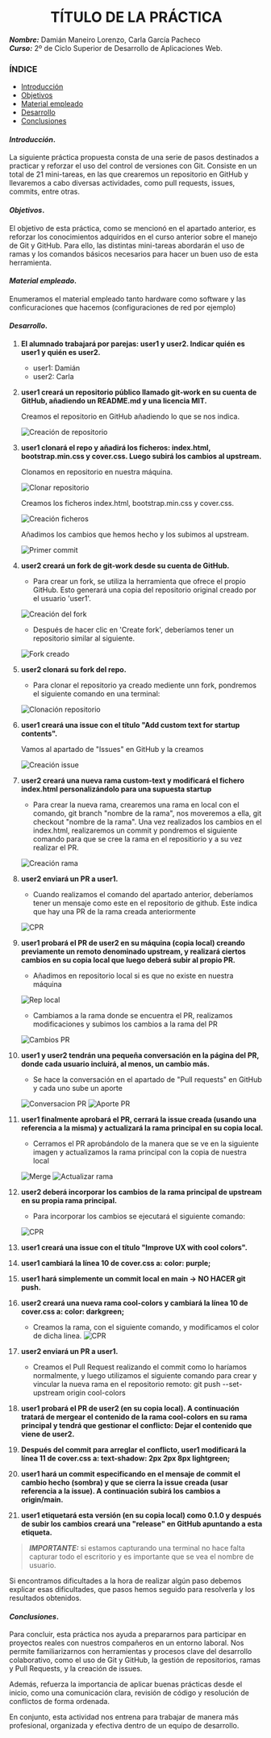 <center>

# TÍTULO DE LA PRÁCTICA

</center>

**_Nombre:_** Damián Maneiro Lorenzo, Carla García Pacheco  
**_Curso:_** 2º de Ciclo Superior de Desarrollo de Aplicaciones Web.

### ÍNDICE

- [Introducción](#id1)
- [Objetivos](#id2)
- [Material empleado](#id3)
- [Desarrollo](#id4)
- [Conclusiones](#id5)

#### **_Introducción_**. <a name="id1"></a>

La siguiente práctica propuesta consta de una serie de pasos destinados a practicar y reforzar el uso del control de versiones con Git. Consiste en un total de 21 mini-tareas, en las que crearemos un repositorio en GitHub y llevaremos a cabo diversas actividades, como pull requests, issues, commits, entre otras.

#### **_Objetivos_**. <a name="id2"></a>

El objetivo de esta práctica, como se mencionó en el apartado anterior, es reforzar los conocimientos adquiridos en el curso anterior sobre el manejo de Git y GitHub. Para ello, las distintas mini-tareas abordarán el uso de ramas y los comandos básicos necesarios para hacer un buen uso de esta herramienta.

#### **_Material empleado_**. <a name="id3"></a>

Enumeramos el material empleado tanto hardware como software y las conficuraciones que hacemos (configuraciones de red por ejemplo)

#### **_Desarrollo_**. <a name="id4"></a>

1. **El alumnado trabajará por parejas: user1 y user2. Indicar quién es user1 y quién es user2.**

   - user1: Damián
   - user2: Carla

1. **user1 creará un repositorio público llamado git-work en su cuenta de GitHub, añadiendo un README.md y una licencia MIT.**

   Creamos el repositorio en GitHub añadiendo lo que se nos indica.

   ![Creación de repositorio](user1_images/images/user1_image1.jpg)

1. **user1 clonará el repo y añadirá los ficheros: index.html, bootstrap.min.css y cover.css. Luego subirá los cambios al upstream.**

   Clonamos en repositorio en nuestra máquina.

   ![Clonar repositorio](user1_images/images/user1_image2.jpg)

   Creamos los ficheros index.html, bootstrap.min.css y cover.css.

   ![Creación ficheros](user1_images/images/user1_image3.jpg)

   Añadimos los cambios que hemos hecho y los subimos al upstream.

   ![Primer commit](user1_images/images/user1_image4.jpg)

1. **user2 creará un fork de git-work desde su cuenta de GitHub.**

   - Para crear un fork, se utiliza la herramienta que ofrece el propio GitHub. Esto generará una copia del repositorio original creado por el usuario 'user1'.

   ![Creación del fork](/imagenes%20usuario%202/imagen_2025-09-20_142931700.png)

   - Después de hacer clic en 'Create fork', deberíamos tener un repositorio similar al siguiente.

   ![Fork creado](/imagenes%20usuario%202/imagen_2025-09-20_143051867.png)

1. **user2 clonará su fork del repo.**

   - Para clonar el repositorio ya creado mediente unn fork, pondremos el siguiente comando en una terminal:

   ![Clonación repositorio](/imagenes%20usuario%202/imagen_2025-09-20_144555887.png)

1. **user1 creará una issue con el título "Add custom text for startup contents".**

   Vamos al apartado de "Issues" en GitHub y la creamos

   ![Creación issue](user1_images/images/user1_image5.jpg)

1. **user2 creará una nueva rama custom-text y modificará el fichero index.html personalizándolo para una supuesta startup**

   - Para crear la nueva rama, crearemos una rama en local con el comando, git branch "nombre de la rama", nos moveremos a ella, git checkout "nombre de la rama". Una vez realizados los cambios en el index.html, realizaremos un commit y pondremos el siguiente comando para que se cree la rama en el repositiorio y a su vez realizar el PR.

   ![Creación rama](/imagenes%20usuario%202/imagen_2025-09-20_145658116.png)

1. **user2 enviará un PR a user1.**

   - Cuando realizamos el comando del apartado anterior, deberíamos tener un mensaje como este en el repositorio de github. Este indica que hay una PR de la rama creada anteriormente

   ![CPR](/imagenes%20usuario%202/imagen_2025-09-20_145932398.png)

1. **user1 probará el PR de user2 en su máquina (copia local) creando previamente un remoto denominado upstream, y realizará ciertos cambios en su copia local que luego deberá subir al propio PR.**

   - Añadimos en repositorio local si es que no existe en nuestra máquina

   ![Rep local](user1_images/images/user1_image6.jpg)

   - Cambiamos a la rama donde se encuentra el PR, realizamos modificaciones y subimos los cambios a la rama del PR

   ![Cambios PR](user1_images/images/user1_image7.jpg)

1. **user1 y user2 tendrán una pequeña conversación en la página del PR, donde cada usuario incluirá, al menos, un cambio más.**

   - Se hace la conversación en el apartado de "Pull requests" en GitHub y cada uno sube un aporte

   ![Conversacion PR](user1_images/images/user1_image9.jpg)
   ![Aporte PR](user1_images/images/user1_image8.jpg)

1. **user1 finalmente aprobará el PR, cerrará la issue creada (usando una referencia a la misma) y actualizará la rama principal en su copia local.**

   - Cerramos el PR aprobándolo de la manera que se ve en la siguiente imagen y actualizamos la rama principal con la copia de nuestra local

   ![Merge](user1_images/images/user1_image10.jpg)
   ![Actualizar rama](user1_images/images/user1_image11.jpg)

1. **user2 deberá incorporar los cambios de la rama principal de upstream en su propia rama principal.**

   - Para incorporar los cambios se ejecutará el siguiente comando:

   ![CPR](/imagenes%20usuario%202/imagen_2025-09-22_101907907.png)

1. **user1 creará una issue con el título "Improve UX with cool colors".**
1. **user1 cambiará la línea 10 de cover.css a: color: purple;**
1. **user1 hará simplemente un commit local en main → NO HACER git push.**
1. **user2 creará una nueva rama cool-colors y cambiará la línea 10 de cover.css a: color: darkgreen;**
    + Creamos la rama, con el siguiente comando, y modificamos el color de dicha linea.
    ![CPR](/imagenes%20usuario%202/imagen_2025-09-22_110004382.png)
1. **user2 enviará un PR a user1.**
    + Creamos el Pull Request realizando el commit como lo haríamos normalmente, y luego utilizamos el siguiente comando para crear y vincular la nueva rama en el repositorio remoto: git push --set-upstream origin cool-colors
1. **user1 probará el PR de user2 (en su copia local). A continuación tratará de mergear el contenido de la rama cool-colors en su rama principal y tendrá que gestionar el conflicto: Dejar el contenido que viene de user2.**
1. **Después del commit para arreglar el conflicto, user1 modificará la línea 11 de cover.css a: text-shadow: 2px 2px 8px lightgreen;**
1. **user1 hará un commit especificando en el mensaje de commit el cambio hecho (sombra) y que se cierra la issue creada (usar referencia a la issue). A continuación subirá los cambios a origin/main.**
1. **user1 etiquetará esta versión (en su copia local) como 0.1.0 y después de subir los cambios creará una "release" en GitHub apuntando a esta etiqueta.**

> **_IMPORTANTE:_** si estamos capturando una terminal no hace falta capturar todo el escritorio y es importante que se vea el nombre de usuario.

Si encontramos dificultades a la hora de realizar algún paso debemos explicar esas dificultades, que pasos hemos seguido para resolverla y los resultados obtenidos.

#### **_Conclusiones_**. <a name="id5"></a>

Para concluir, esta práctica nos ayuda a prepararnos para participar en proyectos reales con nuestros compañeros en un entorno laboral. Nos permite familiarizarnos con herramientas y procesos clave del desarrollo colaborativo, como el uso de Git y GitHub, la gestión de repositorios, ramas y Pull Requests, y la creación de issues.

Además, refuerza la importancia de aplicar buenas prácticas desde el inicio, como una comunicación clara, revisión de código y resolución de conflictos de forma ordenada.

En conjunto, esta actividad nos entrena para trabajar de manera más profesional, organizada y efectiva dentro de un equipo de desarrollo.